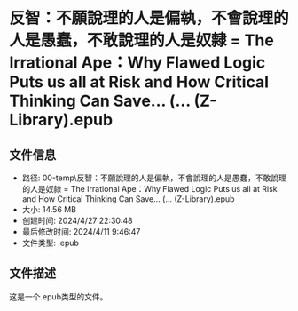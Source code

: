 ﻿# 反智：不願說理的人是偏執，不會說理的人是愚蠢，不敢說理的人是奴隸 = The Irrational Ape：Why Flawed Logic Puts us all at Risk and How Critical Thinking Can Save... (... (Z-Library).epub

## 文件信息
- 路径: 00-temp\反智：不願說理的人是偏執，不會說理的人是愚蠢，不敢說理的人是奴隸 = The Irrational Ape：Why Flawed Logic Puts us all at Risk and How Critical Thinking Can Save... (... (Z-Library).epub
- 大小: 14.56 MB
- 创建时间: 2024/4/27 22:30:48
- 最后修改时间: 2024/4/11 9:46:47
- 文件类型: .epub

## 文件描述
这是一个.epub类型的文件。

